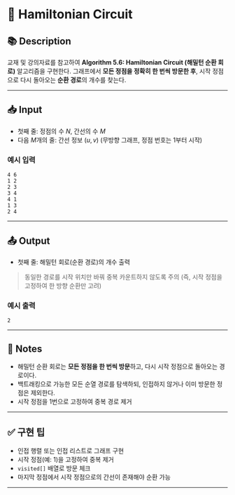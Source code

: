 # 🔁 Hamiltonian Circuit

## 📚 Description

교재 및 강의자료를 참고하여 **Algorithm 5.6: Hamiltonian Circuit (해밀턴 순환 회로)** 알고리즘을 구현한다.
그래프에서 **모든 정점을 정확히 한 번씩 방문한 후**, 시작 정점으로 다시 돌아오는 **순환 경로**의 개수를 찾는다.

---

## 📥 Input

* 첫째 줄: 정점의 수 $N$, 간선의 수 $M$
* 다음 $M$개의 줄: 간선 정보 $(u, v)$ (무방향 그래프, 정점 번호는 1부터 시작)

### 예시 입력

```
4 6
1 2
2 3
3 4
4 1
1 3
2 4
```

---

## 📤 Output

* 첫째 줄: 해밀턴 회로(순환 경로)의 개수 출력

> 동일한 경로를 시작 위치만 바꿔 중복 카운트하지 않도록 주의 (즉, 시작 정점을 고정하여 한 방향 순환만 고려)

### 예시 출력

```
2
```

---

## 🧠 Notes

* 해밀턴 순환 회로는 **모든 정점을 한 번씩 방문**하고, 다시 시작 정점으로 돌아오는 경로이다.
* 백트래킹으로 가능한 모든 순열 경로를 탐색하되, 인접하지 않거나 이미 방문한 정점은 제외한다.
* 시작 정점을 1번으로 고정하여 중복 경로 제거

---

## ✅ 구현 팁

* 인접 행렬 또는 인접 리스트로 그래프 구현
* 시작 정점(예: 1)을 고정하여 중복 제거
* `visited[]` 배열로 방문 체크
* 마지막 정점에서 시작 정점으로의 간선이 존재해야 순환 가능

---
